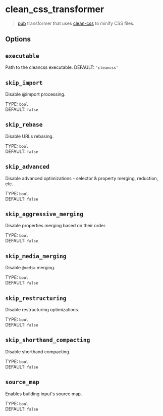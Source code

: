 # clean_css_transformer 

> [pub](https://pub.dartlang.org/) transformer that uses
> [clean-css](https://github.com/jakubpawlowicz/clean-css) to minify
> CSS files.

## Options

## `executable`

Path to the cleancss executable. DEFAULT: `'cleancss'`

## `skip_import`

Disable @import processing.

TYPE: `bool`  
DEFAULT: `false`

## `skip_rebase`

Disable URLs rebasing.

TYPE: `bool`  
DEFAULT: `false`

## `skip_advanced`

Disable advanced optimizations - selector & property merging,
reduction, etc.

TYPE: `bool`  
DEFAULT: `false`

## `skip_aggressive_merging`

Disable properties merging based on their order.

TYPE: `bool`  
DEFAULT: `false`

## `skip_media_merging`

Disable `@media` merging.

TYPE: `bool`  
DEFAULT: `false`

## `skip_restructuring`

Disable restructuring optimizations.

TYPE: `bool`  
DEFAULT: `false`

## `skip_shorthand_compacting`

Disable shorthand compacting.

TYPE: `bool`  
DEFAULT: `false`

## `source_map`

Enables building input's source map.

TYPE: `bool`  
DEFAULT: `false`
